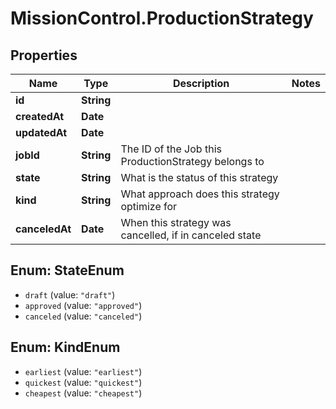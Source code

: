 # MissionControl.ProductionStrategy

## Properties
Name | Type | Description | Notes
------------ | ------------- | ------------- | -------------
**id** | **String** |  | 
**createdAt** | **Date** |  | 
**updatedAt** | **Date** |  | 
**jobId** | **String** | The ID of the Job this ProductionStrategy belongs to | 
**state** | **String** | What is the status of this strategy | 
**kind** | **String** | What approach does this strategy optimize for | 
**canceledAt** | **Date** | When this strategy was cancelled, if in canceled state | 

<a name="StateEnum"></a>
## Enum: StateEnum

* `draft` (value: `"draft"`)
* `approved` (value: `"approved"`)
* `canceled` (value: `"canceled"`)


<a name="KindEnum"></a>
## Enum: KindEnum

* `earliest` (value: `"earliest"`)
* `quickest` (value: `"quickest"`)
* `cheapest` (value: `"cheapest"`)


